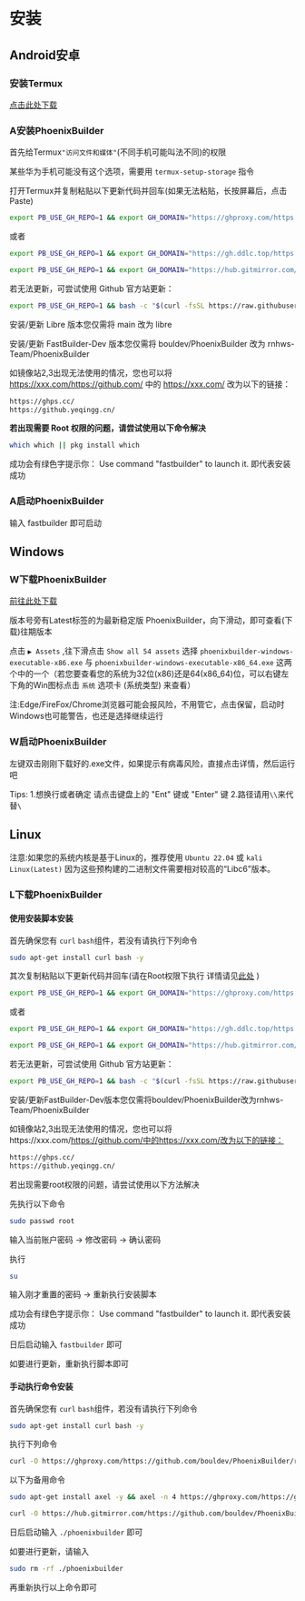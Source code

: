 # 安装
## Android安卓
### 安装Termux
[点击此处下载](https://kgithub.com/termux/termux-app/releases/download/v0.118.0/termux-app_v0.118.0+github-debug_universal.apk)
### A安装PhoenixBuilder

首先给Termux`"访问文件和媒体"`(不同手机可能叫法不同)的权限

某些华为手机可能没有这个选项，需要用 `termux-setup-storage` 指令

打开Termux并复制粘贴以下更新代码并回车(如果无法粘贴，长按屏幕后，点击Paste)

```sh
export PB_USE_GH_REPO=1 && export GH_DOMAIN="https://ghproxy.com/https://github.com/" && bash -c "$(curl -fsSL https://ghproxy.com/https://raw.githubusercontent.com/bouldev/PhoenixBuilder/main/install.sh)" 
```

或者

```sh
export PB_USE_GH_REPO=1 && export GH_DOMAIN="https://gh.ddlc.top/https://github.com/" && bash -c "$(curl -fsSL https://gh.ddlc.top/https://raw.githubusercontent.com/bouldev/PhoenixBuilder/main/install.sh)" 
```

```sh
export PB_USE_GH_REPO=1 && export GH_DOMAIN="https://hub.gitmirror.com/https://github.com/" && bash -c "$(curl -fsSL raw.gitmirror.com/bouldev/PhoenixBuilder/main/install.sh)"
```

若无法更新，可尝试使用 Github 官方站更新：

```sh
export PB_USE_GH_REPO=1 && bash -c "$(curl -fsSL https://raw.githubusercontent.com/bouldev/PhoenixBuilder/main/install.sh)"
```

安装/更新 Libre 版本您仅需将 main 改为 libre

安装/更新 FastBuilder-Dev 版本您仅需将 bouldev/PhoenixBuilder 改为 rnhws-Team/PhoenixBuilder

如镜像站2,3出现无法使用的情况，您也可以将 https://xxx.com/https://github.com/ 中的 https://xxx.com/ 改为以下的链接：

```txt
https://ghps.cc/
https://github.yeqingg.cn/
```

**若出现需要 Root 权限的问题，请尝试使用以下命令解决**

```sh
which which || pkg install which
```

成功会有绿色字提示你： Use command "fastbuilder" to launch it. 即代表安装成功

### A启动PhoenixBuilder

输入 fastbuilder 即可启动

## Windows

### W下载PhoenixBuilder

[前往此处下载](https://github.com/bouldev/PhoenixBuilder/releases)

版本号旁有Latest标签的为最新稳定版 PhoenixBuilder，向下滑动，即可查看(下载)往期版本

点击 `▶ Assets` ,往下滑点击 `Show all 54 assets` 选择 `phoenixbuilder-windows-executable-x86.exe` 与 `phoenixbuilder-windows-executable-x86_64.exe` 这两个中的一个（若您要查看您的系统为32位(x86)还是64(x86_64)位，可以右键左下角的Win图标点击 `系统` 选项卡 (系统类型) 来查看）

注:Edge/FireFox/Chrome浏览器可能会报风险，不用管它，点击保留，启动时Windows也可能警告，也还是选择继续运行

### W启动PhoenixBuilder

左键双击刚刚下载好的.exe文件，如果提示有病毒风险，直接点击详情，然后运行吧

Tips:
1.想换行或者确定 请点击键盘上的 "Ent" 键或 "Enter" 键
2.路径请用`\\`来代替`\`
## Linux

注意:如果您的系统内核是基于Linux的，推荐使用 `Ubuntu 22.04` 或 `kali Linux(Latest)` 因为这些预构建的二进制文件需要相对较高的“Libc6”版本。

### L下载PhoenixBuilder

#### 使用安装脚本安装

首先确保您有 `curl` `bash`组件，若没有请执行下列命令

```sh
sudo apt-get install curl bash -y
```

其次复制粘贴以下更新代码并回车(请在Root权限下执行 详情请见<a href="#rootneed">此处</a> )

```sh
export PB_USE_GH_REPO=1 && export GH_DOMAIN="https://ghproxy.com/https://github.com/" && bash -c "$(curl -fsSL https://ghproxy.com/https://raw.githubusercontent.com/bouldev/PhoenixBuilder/main/install.sh)" 
```

或者

```sh
export PB_USE_GH_REPO=1 && export GH_DOMAIN="https://gh.ddlc.top/https://github.com/" && bash -c "$(curl -fsSL https://gh.ddlc.top/https://raw.githubusercontent.com/bouldev/PhoenixBuilder/main/install.sh)" 
```

```sh
export PB_USE_GH_REPO=1 && export GH_DOMAIN="https://hub.gitmirror.com/https://github.com/" && bash -c "$(curl -fsSL raw.gitmirror.com/bouldev/PhoenixBuilder/main/install.sh)"
```

若无法更新，可尝试使用 Github 官方站更新：

```sh
export PB_USE_GH_REPO=1 && bash -c "$(curl -fsSL https://raw.githubusercontent.com/bouldev/PhoenixBuilder/main/install.sh)"
```

安装/更新FastBuilder-Dev版本您仅需将bouldev/PhoenixBuilder改为rnhws-Team/PhoenixBuilder

如镜像站2,3出现无法使用的情况，您也可以将https://xxx.com/https://github.com/中的https://xxx.com/改为以下的链接：

```txt
https://ghps.cc/
https://github.yeqingg.cn/
```

<a id="rootneed">若出现需要root权限的问题，请尝试使用以下方法解决</a>

先执行以下命令

```sh
sudo passwd root
```

输入当前账户密码 → 修改密码 → 确认密码

执行

```sh
su
```

输入刚才重置的密码 → 重新执行安装脚本

成功会有绿色字提示你： Use command "fastbuilder" to launch it. 即代表安装成功

日后启动输入 `fastbuilder` 即可

如要进行更新，重新执行脚本即可

#### 手动执行命令安装

首先确保您有 `curl` `bash`组件，若没有请执行下列命令

```sh
sudo apt-get install curl bash -y
```

执行下列命令

```sh
curl -O https://ghproxy.com/https://github.com/bouldev/PhoenixBuilder/releases/download/${此处填写你想选择的版本，例如v5.4.1}/phoenixbuilder && chmod +x ./phoenixbuilder && ./phoenixbuilder
```

以下为备用命令

```sh
sudo apt-get install axel -y && axel -n 4 https://ghproxy.com/https://github.com/bouldev/PhoenixBuilder/releases/download/${此处填写你想选择的版本，例如v5.4.1}/phoenixbuilder && chmod +x ./phoenixbuilder && ./phoenixbuilder
```

```sh
curl -O https://hub.gitmirror.com/https://github.com/bouldev/PhoenixBuilder/releases/download/${此处填写你想选择的版本，例如v5.4.1}/phoenixbuilder && chmod +x ./phoenixbuilder && ./phoenixbuilder
```

日后启动输入 `./phoenixbuilder` 即可

如要进行更新，请输入

```sh
sudo rm -rf ./phoenixbuilder
```

再重新执行以上命令即可
